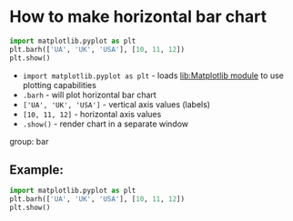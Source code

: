 # How to make horizontal bar chart

```python
import matplotlib.pyplot as plt
plt.barh(['UA', 'UK', 'USA'], [10, 11, 12])
plt.show()
```

- `import matplotlib.pyplot as plt` - loads [lib:Matplotlib module](python-matplotlib/how-to-install-matplotlib-python-lib-in-ubuntu-ubuntuversion) to use plotting capabilities
- `.barh` - will plot horizontal bar chart
- `['UA', 'UK', 'USA']` - vertical axis values (labels)
- `[10, 11, 12]` - horizontal axis values
- `.show()` - render chart in a separate window

group: bar

## Example: 
```python
import matplotlib.pyplot as plt
plt.barh(['UA', 'UK', 'USA'], [10, 11, 12])
plt.show()
```

